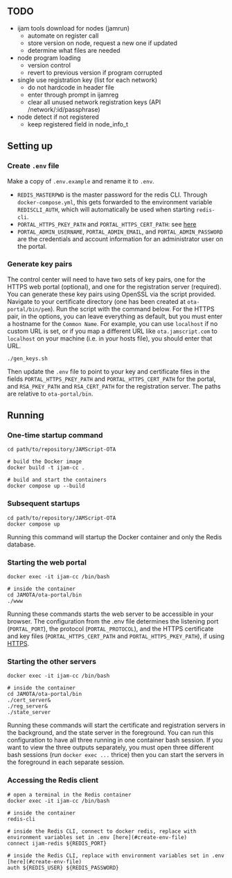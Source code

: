 ## TODO
* ijam tools download for nodes (jamrun)
    * automate on register call
    * store version on node, request a new one if updated
    * determine what files are needed
* node program loading
    * version control
    * revert to previous version if program corrupted
* single use registration key (list for each network)
    * do not hardcode in header file
    * enter through prompt in ijamreg
    * clear all unused network registration keys (API /network/:id/passphrase)
* node detect if not registered
    * keep registered field in node_info_t

## Setting up
### Create `.env` file
Make a copy of `.env.example` and rename it to `.env`.

* `REDIS_MASTERPWD` is the master password for the redis CLI. Through `docker-compose.yml`, this gets forwarded to the environment variable `REDISCLI_AUTH`, which will automatically be used when starting `redis-cli`.
* `PORTAL_HTTPS_PKEY_PATH` and `PORTAL_HTTPS_CERT_PATH`: see [here](#optional-generate-a-certificate-if-using-https)
* `PORTAL_ADMIN_USERNAME`, `PORTAL_ADMIN_EMAIL`, and `PORTAL_ADMIN_PASSWORD` are the credentials and account information for an administrator user on the portal.

### Generate key pairs
The control center will need to have two sets of key pairs, one for the HTTPS web portal (optional), and one for the registration server (required). You can generate these key pairs using OpenSSL via the script provided. Navigate to your certificate directory (one has been created at `ota-portal/bin/pem`). Run the script with the command below. For the HTTPS pair, in the options, you can leave everything as default, but you must enter a hostname for the `Common Name`. For example, you can use `localhost` if no custom URL is set, or if you map a different URL like `ota.jamscript.com` to `localhost` on your machine (i.e. in your hosts file), you should enter that URL.

```
./gen_keys.sh
```

Then update the `.env` file to point to your key and certificate files in the fields `PORTAL_HTTPS_PKEY_PATH` and `PORTAL_HTTPS_CERT_PATH` for the portal, and `RSA_PKEY_PATH` and `RSA_CERT_PATH` for the registration server. The paths are relative to `ota-portal/bin`.

## Running
### One-time startup command
```
cd path/to/repository/JAMScript-OTA

# build the Docker image
docker build -t ijam-cc .

# build and start the containers
docker compose up --build
```

### Subsequent startups
```
cd path/to/repository/JAMScript-OTA
docker compose up
```
Running this command will startup the Docker container and only the Redis database.

### Starting the web portal
```
docker exec -it ijam-cc /bin/bash

# inside the container
cd JAMOTA/ota-portal/bin
./www
```
Running these commands starts the web server to be accessible in your browser. The configuration from the .env file determines the listening port (`PORTAL_PORT`), the protocol (`PORTAL_PROTOCOL`), and the HTTPS certificate and key files (`PORTAL_HTTPS_CERT_PATH` and `PORTAL_HTTPS_PKEY_PATH`), if using [HTTPS](#optional-generate-a-certificate-if-using-https).

### Starting the other servers
```
docker exec -it ijam-cc /bin/bash

# inside the container
cd JAMOTA/ota-portal/bin
./cert_server&
./reg_server&
./state_server
```
Running these commands will start the certificate and registration servers in the background, and the state server in the foreground. You can run this configuration to have all three running in one container bash session. If you want to view the three outputs separately, you must open three different bash sessions (run `docker exec ...` thrice) then you can start the servers in the foreground in each separate session.

### Accessing the Redis client
```
# open a terminal in the Redis container
docker exec -it ijam-cc /bin/bash

# inside the container
redis-cli

# inside the Redis CLI, connect to docker redis, replace with environment variables set in .env [here](#create-env-file)
connect ijam-redis ${REDIS_PORT}

# inside the Redis CLI, replace with environment variables set in .env [here](#create-env-file)
auth ${REDIS_USER} ${REDIS_PASSWORD}
```

